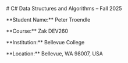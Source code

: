 \# C# Data Structures and Algorithms – Fall 2025



\*\*Student Name:\*\* Peter Troendle  

\*\*Course:\*\* Zak DEV260  

\*\*Institution:\*\* Bellevue College  

\*\*Location:\*\* Bellevue, WA 98007, USA

